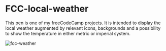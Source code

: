 # FCC-local-weather 

This pen is one of my freeCodeCamp projects. It is intended to display the local weather augmented by relevant icons, backgrounds and a possibility to show the temperature in either metric or imperial system.

![fcc-weather](https://user-images.githubusercontent.com/12009035/35781828-7342d672-09ef-11e8-9a60-86296089731f.PNG)

